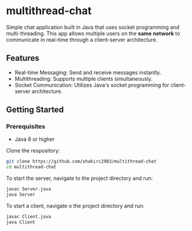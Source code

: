 # multithread-chat

Simple chat application built in Java that uses socket programming and multi-threading. This app allows multiple users on the **same network** to communicate in real-time through a client-server architecture.

## Features

- Real-time Messaging: Send and receive messages instantly.
- Multithreading: Supports multiple clients simultaneously.
- Socket Communication: Utilizes Java's socket programming for client-server architecture.

## Getting Started

### Prerequisites

- Java 8 or higher

Clone the respository:
```bash
git clone https://github.com/shakirc2983/multithread-chat
cd multithread-chat
```

To start the server, navigate to the project directory and run:
```bash
javac Server.java
java Server
```

To start a client, navigate o the project directory and run:
```bash
javac Client.java
java Client
```
